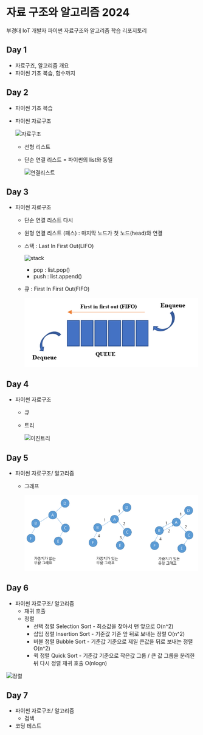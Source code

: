 # 자료 구조와 알고리즘 2024
부경대 IoT 개발자 파이썬 자료구조와 알고리즘 학습 리포지토리


## Day 1
- 자료구죠, 알고리즘 개요
- 파이썬 기초 복습, 함수까지

## Day 2
- 파이썬 기초 복습

- 파이썬 자료구조

    ![자료구조](https://t1.daumcdn.net/cfile/tistory/23202B4C53FDC5600C)

    - 선형 리스트
    - 단순 연결 리스트 = 파이썬의 list와 동일

        ![연결리스트](https://upload.wikimedia.org/wikipedia/commons/9/9c/Single_linked_list.png)

## Day 3
- 파이썬 자료구조
    - 단순 연결 리스트 다시
    - 원형 연결 리스트 (패스) : 마지막 노드가 첫 노드(head)와 연결
    - 스택 : Last In First Out(LIFO)

        ![stack](https://cs.lmu.edu/~ray/images/stack.gif)
        - pop : list.pop()
        - push : list.append()
    - 큐 : First In First Out(FIFO)

        ![queue](https://raw.githubusercontent.com/JEONGWOO0705/ds-and-algorithm/main/images/queue.png)

## Day 4
- 파이썬 자료구조
    - 큐 
    - 트리

        ![이진트리](https://kahee.github.io//assets/post_img/tree3.png)

## Day 5
- 파이썬 자료구조/ 알고리즘
    - 그래프

        ![Graph](https://raw.githubusercontent.com/JEONGWOO0705/ds-and-algorithm/main/images/graph2.png)



## Day 6
- 파이썬 자료구조/ 알고리즘
    - 재귀 호출
    - 정렬
        - 선택 정렬 Selection Sort - 최소값을 찾아서 맨 앞으로  O(n^2)
        - 삽입 정렬 Insertion Sort - 기준값 기준 앞 뒤로 보내는 정렬    O(n^2)
        - 버블 정렬 Bubble Sort - 기준값 기준으로 제일 큰값을 뒤로 보내는 정렬  O(n^2)
        - 퀵 정렬 Quick Sort - 기준값 기준으로 작은값 그룹 / 큰 값 그룹을 분리한 뒤 다시 정렬 재귀 호출 O(nlogn)


![정렬](https://raw.githubusercontent.com/JEONGWOO0705/ds-and-algorithm/main/images/sorting.png)


## Day 7
- 파이썬 자료구조/ 알고리즘
    - 검색
- 코딩 테스트